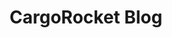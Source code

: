 ---
layout: blog
title: CargoRocket Blog
subpage-title: Blog
description: User Blog über Datensammlung und Verbesserung von Routinglösungen für den Lastenradverkehr.
---